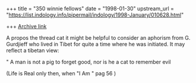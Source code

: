 +++
title = "350 winnie fellows"
date = "1998-01-30"
upstream_url = "https://list.indology.info/pipermail/indology/1998-January/010628.html"

+++
[Archive link](https://list.indology.info/pipermail/indology/1998-January/010628.html)

A propos the thread cat it might be helpful
to consider an aphorism from G. Gurdjieff
who lived in Tibet for quite a time where
he was initiated. It may reflect a tibetan view:

" A man is not a pig to forget good, nor is he
a cat to remember evil

(Life  is Real only then, when "I Am " pag 56 )




